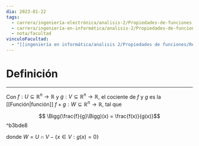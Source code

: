 ```yaml
---
dia: 2023-01-22
tags:
  - carrera/ingeniería-electrónica/analisis-2/Propiedades-de-funciones
  - carrera/ingeniería-en-informática/analisis-2/Propiedades-de-funciones
  - nota/facultad
vinculoFacultad:
  - "[[ingeniería en informática/analisis 2/Propiedades de funciones/Resumen.md]]"
---
```

# Definición
---
Con $f: U \subseteq \mathbb{R}^n \to \mathbb{R}$ y $g: V \subseteq \mathbb{R}^n \to \mathbb{R}$, el cociente de $f$ y $g$ es la [[Función|función]] $f + g: W \subseteq \mathbb{R}^n \to \mathbb{R}$, tal que

$$ \Bigg(\frac{f}{g}\Bigg)(x) = \frac{f(x)}{g(x)}$$ ^b3bde8

donde $W = U \cap V - \{x \in V : g(x) = 0\}$